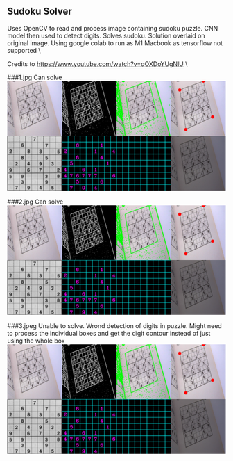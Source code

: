 ## Sudoku Solver
Uses OpenCV to read and process image containing sudoku puzzle. CNN model then used to detect digits. Solves sudoku. Solution overlaid on original image.
Using google colab to run as M1 Macbook as tensorflow not supported \

Credits to https://www.youtube.com/watch?v=qOXDoYUgNlU \

###1.jpg
Can solve
![](https://github.com/austinloh/Python3/blob/main/CNN/SudokuSolver/Unknown-2.png)

###2.jpg
Can solve
![](https://github.com/austinloh/Python3/blob/main/CNN/SudokuSolver/Unknown-2.png)

###3.jpeg
Unable to solve. Wrond detection of digits in puzzle. Might need to process the individual boxes and get the digit contour instead of just using the whole box
![](https://github.com/austinloh/Python3/blob/main/CNN/SudokuSolver/Unknown-2.png)

